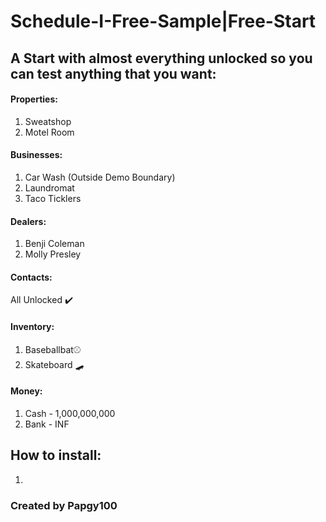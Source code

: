 # Schedule-I-Free-Sample|Free-Start
## A Start with almost everything unlocked so you can test anything that you want:
#### Properties:
  1. Sweatshop
  2. Motel Room

#### Businesses:
  1. Car Wash (Outside Demo Boundary)
  2. Laundromat
  3. Taco Ticklers

#### Dealers:
  1. Benji Coleman
  2. Molly Presley

#### Contacts:
  All Unlocked ✔️

#### Inventory:
  1. Baseballbat⚾
  2. Skateboard 🛹

#### Money:
  1. Cash - 1,000,000,000
  2. Bank - INF

## How to install:
  1. 

### Created by Papgy100
